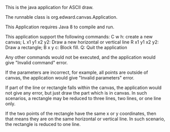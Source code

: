 This is the java application for ASCII draw.

The runnable class is org.edward.canvas.Application.

This Application requires Java 8 to compile and run.

This application support the following commands:
C w h:             create a new canvas;
L x1 y1 x2 y2:     Draw a new horizontal or vertical line
R x1 y1 x2 y2:     Draw a rectangle;
B x y c:           Block fill.
Q:                 Quit the application

Any other commands would not be executed, and the application would 
give "Invalid command" error. 

If the parameters are incorrect, for example, all points are outside
of canvas, the application would give "Invalid parameters" error.

If part of the line or rectangle falls within the canvas, the application
would not give any error, but just draw the part which is in canvas. In 
such scenarios, a rectangle may be reduced to three lines, two lines, or
one line only.

If the two points of the rectangle have the same x or y coordinates, then
that means they are on the same horizontal or vertical line. In such 
scenario, the rectangle is reduced to one line.

